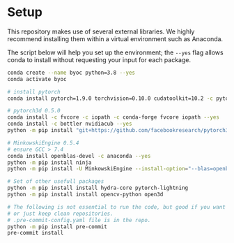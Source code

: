 # Setup 

This repository makes use of several external libraries. 
We highly recommend installing them within a virtual environment such as Anaconda. 

The script below will help you set up the environment; the `--yes` flag allows conda to install
without requesting your input for each package.

```bash 
conda create --name byoc python=3.8 --yes
conda activate byoc

# install pytorch
conda install pytorch=1.9.0 torchvision=0.10.0 cudatoolkit=10.2 -c pytorch --yes

# pytorch3d 0.5.0
conda install -c fvcore -c iopath -c conda-forge fvcore iopath --yes
conda install -c bottler nvidiacub --yes
python -m pip install "git+https://github.com/facebookresearch/pytorch3d.git@v0.5.0"

# MinkowskiEngine 0.5.4
# ensure GCC > 7.4
conda install openblas-devel -c anaconda --yes
python -m pip install ninja
python -m pip install -U MinkowskiEngine --install-option="--blas=openblas" -v --no-deps

# Set of other usefull packages 
python -m pip install install hydra-core pytorch-lightning
python -m pip install install opencv-python open3d 

# The following is not essential to run the code, but good if you want to contribute
# or just keep clean repositories. 
# .pre-commit-config.yaml file is in the repo.
python -m pip install pre-commit
pre-commit install 
```


